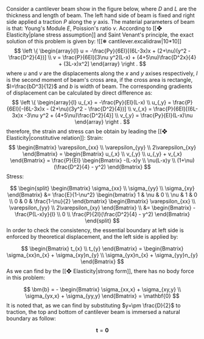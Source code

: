 Consider a cantilever beam show in the figure below, where $D$ and $L$ are the thickness and length of beam. The left hand side of beam is fixed and right side applied a traction $P$ along the $y$ axis. The material parameters of beam is that: Young's Module $E$, Poission's ratio $\nu$. According to [[❖ Elasticity|plane stress assumption]] and Saint Venant's principle, the exact solution of this problem is given by:
![[❅ cantilever.excalidraw|10*10]]
$$
\left \{
\begin{array}{l}
u = -\frac{Py}{6EI}[(6L-3x)x + (2+\nu)(y^2 - \frac{D^2}{4})] \\
v = \frac{P}{6EI}[3\nu y^2(L-x) + (4+5\nu)\frac{D^2x}{4} + (3L-x)x^2]
\end{array}
\right .
$$
where $u$ and $v$ are the displacements along the $x$ and $y$ axises respectively, $I$ is the second moment of beam's cross area, if the cross area is rectangle, $I=\frac{bD^3}{12}$ and $b$ is width of beam. The corresponding gradients of displacement can be calculated by direct difference as: 
$$
\left \{
\begin{array}{l}
u_{,x} = -\frac{Py}{EI}(L-x) \\
u_{,y} = \frac{P}{6EI}[-(6L-3x)x - (2+\nu)(3y^2 - \frac{D^2}{4})] \\
v_{,x} = \frac{P}{6EI}[(6L-3x)x -3\nu y^2 + (4+5\nu)\frac{D^2}{4}] \\
v_{,y} = \frac{Py}{EI}(L-x)\nu
\end{array}
\right .
$$
therefore, the strain and stress can be obtain by leading the [[❖ Elasticity|constitutive relation]]:
Strain:
$$
\begin{Bmatrix}
\varepsilon_{xx} \\ \varepsilon_{yy} \\ 2\varepsilon_{xy}
\end{Bmatrix} = 
\begin{Bmatrix}
u_{,x} \\ v_{,y} \\ u_{,y} + v_{,x}
\end{Bmatrix} 
= \frac{P}{EI}
\begin{Bmatrix}
-(L-x)y \\
\nu(L-x)y \\
(1+\nu)(\frac{D^2}{4} - y^2)
\end{Bmatrix}
$$
Stress:

$$
\begin{split}
\begin{Bmatrix}
\sigma_{xx} \\ \sigma_{yy} \\ \sigma_{xy}
\end{Bmatrix} &=
\frac{E}{1-\nu^2}
\begin{bmatrix}
  1 & \nu & 0 \\
\nu &   1 & 0 \\
  0 &   0 & \frac{1-\nu}{2}
\end{bmatrix}
\begin{Bmatrix}
\varepsilon_{xx} \\ \varepsilon_{yy} \\ 2\varepsilon_{xy}
\end{Bmatrix} \\ &=
\begin{Bmatrix}
-\frac{P(L-x)y}{I} \\ 0 \\ \frac{P}{2I}(\frac{D^2}{4} - y^2)
\end{Bmatrix}
\end{split}
$$
In order to check the consistency, the essential boundary at left side is enforced by theoretical displacement, and the left side is applied by: 

$$
\begin{Bmatrix}
t_{x} \\ t_{y}
\end{Bmatrix} = 
\begin{Bmatrix}
\sigma_{xx}n_{x} + \sigma_{xy}n_{y} \\
\sigma_{yx}n_{x} + \sigma_{yy}n_{y}
\end{Bmatrix}
$$
As we can find by the [[❖ Elasticity|strong form]], there has no body force in this problem:

$$
\bm{b} = -
\begin{Bmatrix}
\sigma_{xx,x} + \sigma_{xy,y} \\
\sigma_{yx,x} + \sigma_{yy,y}
\end{Bmatrix} = \mathbf{0}
$$
It is noted that, as we can find by substituting $y=\pm \frac{D}{2}$ to traction, the top and bottom of cantilever beam is immersed a natural boundary as follow:

$$
\bm{t} = \mathbf{0}
$$

